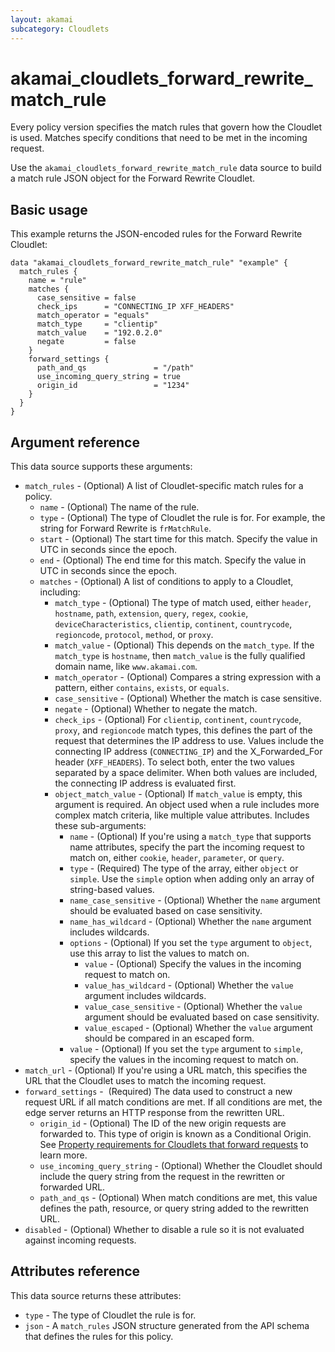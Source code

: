 ```yaml
---
layout: akamai
subcategory: Cloudlets
---
```


# akamai_cloudlets_forward_rewrite_match_rule

Every policy version specifies the match rules that govern how the Cloudlet is used. Matches specify conditions that need to be met in the incoming request.

Use the `akamai_cloudlets_forward_rewrite_match_rule` data source to build a match rule JSON object for the Forward Rewrite Cloudlet.

## Basic usage

This example returns the JSON-encoded rules for the Forward Rewrite Cloudlet:

```hcl
data "akamai_cloudlets_forward_rewrite_match_rule" "example" {
  match_rules {
    name = "rule"
    matches {
      case_sensitive = false
      check_ips      = "CONNECTING_IP XFF_HEADERS"
      match_operator = "equals"
      match_type     = "clientip"
      match_value    = "192.0.2.0"
      negate         = false
    }
    forward_settings {
      path_and_qs               = "/path"
      use_incoming_query_string = true
      origin_id                 = "1234"
    }
  }
}
```

## Argument reference

This data source supports these arguments:

* `match_rules` - (Optional) A list of Cloudlet-specific match rules for a policy.
  * `name` - (Optional) The name of the rule.
  * `type` - (Optional) The type of Cloudlet the rule is for. For example, the string for Forward Rewrite is `frMatchRule`.
  * `start` - (Optional) The start time for this match. Specify the value in UTC in seconds since the epoch.
  * `end` - (Optional) The end time for this match. Specify the value in UTC in seconds since the epoch.
  * `matches` - (Optional) A list of conditions to apply to a Cloudlet, including:
      * `match_type` - (Optional) The type of match used, either `header`, `hostname`, `path`, `extension`, `query`, `regex`, `cookie`, `deviceCharacteristics`, `clientip`, `continent`, `countrycode`, `regioncode`, `protocol`, `method`, or `proxy`.
      * `match_value` - (Optional) This depends on the `match_type`. If the `match_type` is `hostname`, then `match_value` is the fully qualified domain name, like `www.akamai.com`.
      * `match_operator` - (Optional) Compares a string expression with a pattern, either `contains`, `exists`, or `equals`.
      * `case_sensitive` - (Optional) Whether the match is case sensitive.
      * `negate` - (Optional) Whether to negate the match.
      * `check_ips` - (Optional) For `clientip`, `continent`, `countrycode`, `proxy`, and `regioncode` match types, this defines the part of the request that determines the IP address to use. Values include the connecting IP address (`CONNECTING_IP`) and the X_Forwarded_For header (`XFF_HEADERS`). To select both, enter the two values separated by a space delimiter. When both values are included, the connecting IP address is evaluated first.
      * `object_match_value` - (Optional) If `match_value` is empty, this argument is required. An object used when a rule includes more complex match criteria, like multiple value attributes. Includes these sub-arguments:
          * `name` - (Optional) If you're using a `match_type` that supports name attributes, specify the part the incoming request to match on, either `cookie`, `header`, `parameter`, or `query`.
          * `type` - (Required) The type of the array, either `object` or `simple`. Use the `simple` option when adding only an array of string-based values.
          * `name_case_sensitive` - (Optional) Whether the `name` argument should be evaluated based on case sensitivity.
          * `name_has_wildcard` - (Optional) Whether the `name` argument includes wildcards.
          * `options` - (Optional) If you set the `type` argument to `object`, use this array to list the values to match on.
              * `value` - (Optional) Specify the values in the incoming request to match on.
              * `value_has_wildcard` - (Optional) Whether the `value` argument includes wildcards.
              * `value_case_sensitive` - (Optional) Whether the `value` argument should be evaluated based on case sensitivity.
              * `value_escaped` - (Optional) Whether the `value` argument should be compared in an escaped form.
          * `value` - (Optional) If you set the `type` argument to `simple`, specify the values in the incoming request to match on.
* `match_url` - (Optional) If you're using a URL match, this specifies the URL that the Cloudlet uses to match the incoming request.
* `forward_settings` -  (Required) The data used to construct a new request URL if all match conditions are met. If all conditions are met, the edge server returns an HTTP response from the rewritten URL.
     * `origin_id` - (Optional) The ID of the new origin requests are forwarded to. This type of origin is known as a Conditional Origin. See [Property requirements for Cloudlets that forward requests](#property-requirements-for-cloudlets-that-forward-requests) to learn more.
     * `use_incoming_query_string` - (Optional) Whether the Cloudlet should include the query string from the request in the rewritten or forwarded URL.
     * `path_and_qs` - (Optional) When match conditions are met, this value defines the path, resource, or query string added to the rewritten URL.
* `disabled` - (Optional) Whether to disable a rule so it is not evaluated against incoming requests.

## Attributes reference

This data source returns these attributes:

* `type` - The type of Cloudlet the rule is for.
* `json` - A `match_rules` JSON structure generated from the API schema that defines the rules for this policy.
